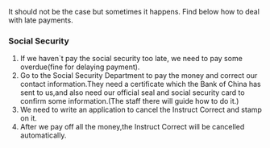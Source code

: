 It should not be the case but sometimes it happens. Find below how to deal with late payments.

### Social Security

1. If we haven`t pay the social security too late, we need to pay some overdue(fine for delaying payment).
2. Go to the Social Security Department to pay the money and correct our contact information.They need a certificate which the Bank of China has sent to us,and also need our official seal and social security card to confirm some information.(The staff there will guide how to do it.)
3. We need to write an application to cancel the Instruct Correct and stamp on it.
4. After we pay off all the money,the Instruct Correct will be cancelled automatically.